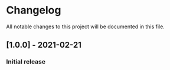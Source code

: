 # Changelog

All notable changes to this project will be documented in this file.

## [1.0.0] - 2021-02-21

### Initial release
